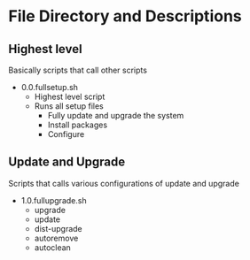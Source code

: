 # File Directory and Descriptions

## Highest level
Basically scripts that call other scripts
- 0.0.fullsetup.sh 
    - Highest level script
    - Runs all setup files
        - Fully update and upgrade the system
        - Install packages
        - Configure
## Update and Upgrade
Scripts that calls various configurations of update and upgrade
- 1.0.fullupgrade.sh 
    - upgrade 
    - update 
    - dist-upgrade
    - autoremove
    - autoclean

